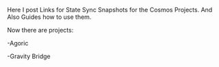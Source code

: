 Here I post Links for State Sync Snapshots for the Cosmos Projects. And Also Guides how to use them.

Now there are projects:
 
 -Agoric 
 
 -Gravity Bridge
